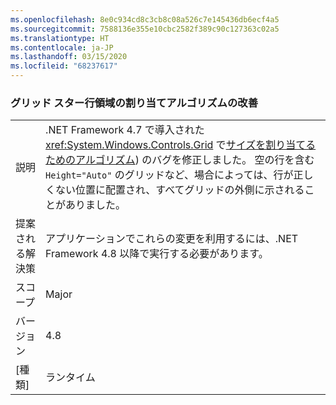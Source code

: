 ```yaml
---
ms.openlocfilehash: 8e0c934cd8c3cb8c08a526c7e145436db6ecf4a5
ms.sourcegitcommit: 7588136e355e10cbc2582f389c90c127363c02a5
ms.translationtype: HT
ms.contentlocale: ja-JP
ms.lasthandoff: 03/15/2020
ms.locfileid: "68237617"
---
```

### <a name="improvements-to-grid-star-rows-space-allocating-algorithm"></a>グリッド スター行領域の割り当てアルゴリズムの改善

|   |   |
|---|---|
|説明|.NET Framework 4.7 で導入された <xref:System.Windows.Controls.Grid> で[サイズを割り当てるためのアルゴリズム](https://github.com/Microsoft/dotnet/blob/master/Documentation/compatibility/wpf-grid-allocation-of-space-to-star-columns.md)) のバグを修正しました。  空の行を含む <code>Height=&quot;Auto&quot;</code> のグリッドなど、場合によっては、行が正しくない位置に配置され、すべてグリッドの外側に示されることがありました。|
|提案される解決策|アプリケーションでこれらの変更を利用するには、.NET Framework 4.8 以降で実行する必要があります。|
|スコープ|Major|
|バージョン|4.8|
|[種類]|ランタイム|
